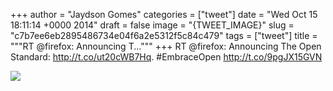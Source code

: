 
+++
author = "Jaydson Gomes"
categories = ["tweet"]
date = "Wed Oct 15 18:11:14 +0000 2014"
draft = false
image = "{TWEET_IMAGE}"
slug = "c7b7ee6eb2895486734e04f6a2e5312f5c84c479"
tags = ["tweet"]
title = """RT @firefox: Announcing T..."""
+++
RT @firefox: Announcing The Open Standard: http://t.co/ut20cWB7Hq. #EmbraceOpen http://t.co/9pgJX15GVN

![](/images/tweet-media/522449634435018753-B0ActSiCcAE7hrY.png)